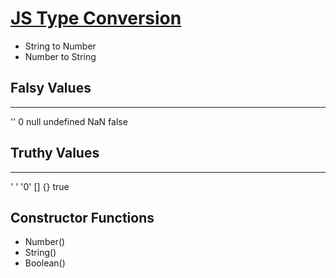 # [JS Type Conversion](https://youtu.be/Ao7BpnAEWJE)

- String to Number
- Number to String

## Falsy Values

-------------

''
0
null
undefined
NaN
false

## Truthy Values

-------------

' '
'0'
[]
{}
true

## Constructor Functions

- Number()
- String()
- Boolean()
